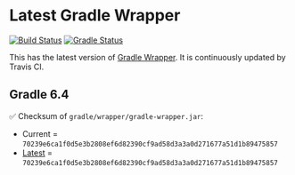 # Latest Gradle Wrapper 

[![Build Status](https://travis-ci.org/int128/latest-gradle-wrapper.svg?branch=master)](https://travis-ci.org/int128/latest-gradle-wrapper)
[![Gradle Status](https://gradleupdate.appspot.com/int128/latest-gradle-wrapper/status.svg?branch=master)](https://gradleupdate.appspot.com/int128/latest-gradle-wrapper/status)

This has the latest version of [Gradle Wrapper](https://docs.gradle.org/current/userguide/gradle_wrapper.html).
It is continuously updated by Travis CI.

## Gradle 6.4

✅ Checksum of `gradle/wrapper/gradle-wrapper.jar`:

- Current = `70239e6ca1f0d5e3b2808ef6d82390cf9ad58d3a3a0d271677a51d1b89475857`
- [Latest](https://services.gradle.org/distributions/gradle-6.4-wrapper.jar.sha256) = `70239e6ca1f0d5e3b2808ef6d82390cf9ad58d3a3a0d271677a51d1b89475857`
